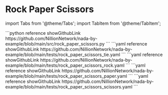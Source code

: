 # Rock Paper Scissors

import Tabs from '@theme/Tabs';
import TabItem from '@theme/TabItem';


<Tabs>

<TabItem value="program" label="Nada program" default>
```python reference showGithubLink
https://github.com/NillionNetwork/nada-by-example/blob/main/src/rock_paper_scissors.py
```
</TabItem>

<TabItem value="tie" label="Test - Tie">
```yaml reference showGithubLink
https://github.com/NillionNetwork/nada-by-example/blob/main/tests/rock_paper_scissors_tie.yaml
```
</TabItem>
<TabItem value="rock" label="Test - Rock wins">
```yaml reference showGithubLink
https://github.com/NillionNetwork/nada-by-example/blob/main/tests/rock_paper_scissors_rock.yaml
```
</TabItem>
<TabItem value="paper" label="Test - Paper wins">
```yaml reference showGithubLink
https://github.com/NillionNetwork/nada-by-example/blob/main/tests/rock_paper_scissors_paper.yaml
```
</TabItem>
<TabItem value="scissors" label="Test - Scissors wins">
```yaml reference showGithubLink
https://github.com/NillionNetwork/nada-by-example/blob/main/tests/rock_paper_scissors_scissors.yaml
```
</TabItem>
</Tabs>